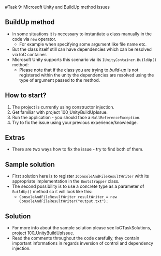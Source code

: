 #Task 9: Microsoft Unity and BuildUp method issues

## BuildUp method

* In some situations it is necessary to instantiate a class manually in the code via ```new``` operator.
  * For example when specifying some argument like file name etc.
* But the class itself still can have dependencies which can be resolved via IoC container.
* Microsoft Unity supports this scenario via its ```IUnityContainer.BuildUp()``` method:
  * Please note that if the class you are trying to *build-up* is not registered within the unity the dependencies are resolved using the type of argument passed to the method.

## How to start?

1. The project is currently using constructor injection.
2. Get familiar with project 100_UnityBuildUpIssue.
3. Run the application - you should face a ```NullReferenceException```.
4. Try to fix the issue using your previous experience/knowledge.

## Extras

* There are two ways how to fix the issue - try to find both of them.

## Sample solution

* First solution here is to register ```IConsoleAndFileResultWriter``` with its appropriate implementation in the ```Bootstrapper``` class.
* The second possibility is to use a concrete type as a parameter of ```BuildUp()``` method so it will look like this:
  * ```ConsoleAndFileResultWriter resultWriter = new ConsoleAndFileResultWriter("output.txt");```

## Solution

* For more info about the sample solution please see IoCTaskSolutions, project 100_UnityBuildUpIssue.
* Read the comments throughout the code carefully, they contain important informations in regards inversion of control and dependency injection.
